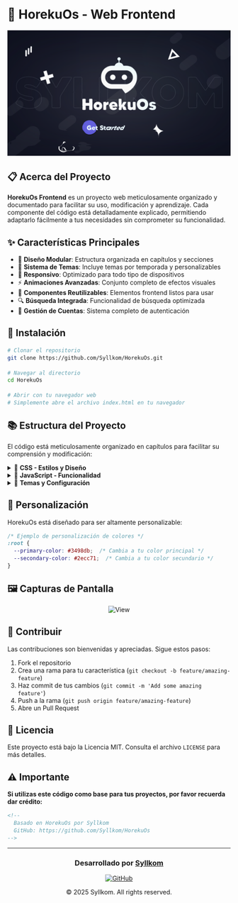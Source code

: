 # 🚀 HorekuOs - Web Frontend

<div align="center">
  
  ![HorekuOs](img/preview.png)
  
</div>

## 📋 Acerca del Proyecto

**HorekuOs Frontend** es un proyecto web meticulosamente organizado y documentado para facilitar su uso, modificación y aprendizaje. Cada componente del código está detalladamente explicado, permitiendo adaptarlo fácilmente a tus necesidades sin comprometer su funcionalidad.

## ✨ Características Principales

- 🎨 **Diseño Modular**: Estructura organizada en capítulos y secciones
- 🌈 **Sistema de Temas**: Incluye temas por temporada y personalizables
- 📱 **Responsivo**: Optimizado para todo tipo de dispositivos
- ⚡ **Animaciones Avanzadas**: Conjunto completo de efectos visuales
- 🧩 **Componentes Reutilizables**: Elementos frontend listos para usar
- 🔍 **Búsqueda Integrada**: Funcionalidad de búsqueda optimizada
- 👤 **Gestión de Cuentas**: Sistema completo de autenticación

## 🔧 Instalación

```bash
# Clonar el repositorio
git clone https://github.com/Syllkom/HorekuOs.git

# Navegar al directorio
cd HorekuOs

# Abrir con tu navegador web
# Simplemente abre el archivo index.html en tu navegador
```

## 📚 Estructura del Proyecto

El código está meticulosamente organizado en capítulos para facilitar su comprensión y modificación:

<details>
<summary>📂 <b>CSS - Estilos y Diseño</b></summary>

### 1. CONFIGURACIÓN GENERAL
- 1.1 Fuentes personalizadas
- 1.2 Variables y propiedades (colores, fuentes, espaciado)
- 1.3 Reset y estilos base

### 2. ESTRUCTURA PRINCIPAL
- 2.1 Reset y estilos base
- 2.2 Contenedor y fondo

### 3. NAVEGACIÓN
- 3.1 Menú Toggle
- 3.2 Menú lateral
- 3.3 Navegación inferior

### 4. COMPONENTES
- 4.1 Header
- 4.2 Botones
- 4.3 Tarjetas
- 4.4 Formularios
- 4.5 Información de usuario

### 5. VISTAS ESPECÍFICAS
- 5.1-5.9 Diferentes vistas y sus configuraciones

### 6. REDES SOCIALES Y TÉRMINOS
- 6.1 Iconos de redes sociales
- 6.2 Vista términos y políticas
- 6.3 Soporte
- 6.4 Estilos para comunidad

### 7. CUENTA (View)
- 7.1 Vistas generales

### 8. UTILIDADES
- 8.1 Clases de utilidad
- 8.2 Media Queries

### 9. ANIMACIONES
- 9.1 Animaciones avanzadas
- 9.2 Animaciones para elementos específicos
</details>

<details>
<summary>📂 <b>JavaScript - Funcionalidad</b></summary>

### 10. UTILIDADES Y FUNCIONES AUXILIARES

### 11. GESTIÓN DE VISTAS

### 12. AUTENTICACIÓN DE USUARIOS

### 13. GESTIÓN DE PERFIL DE USUARIO
- 13.1 Descarga de versiones
- 13.2 Manejo de campos de contraseña

### 14. INICIALIZACIÓN DE LA APLICACIÓN
- 14.1 Configuración de Event Listeners

### 15. FUNCIONES PARA VISTAS DE CUENTA
- 15.1-15.5 Diferentes funcionalidades de cuenta

### 16. EVENT LISTENERS PARA VISTAS DE CUENTA

### 17. MODULO - SEARCH

### 18. MODULO - NAVEGACIÓN
</details>

<details>
<summary>📂 <b>Temas y Configuración</b></summary>

### 19. TEMAS Y EFECTOS DE TEMPORADA
- 19.1 Variables para temas
- 19.2 Temas de colores
- 19.3 Temas de temporada
- 19.4 Efectos de temporada
- 19.5 Ajuste de tamaño de texto
- 19.6 Toast para notificaciones

### 20. CONFIGURACIÓN TEMAS Y TEMPORADAS
- 20.1 Configuración general
- 20.2 Configuración de temporadas
</details>

## 🎨 Personalización

HorekuOs está diseñado para ser altamente personalizable:

```css
/* Ejemplo de personalización de colores */
:root {
  --primary-color: #3498db;  /* Cambia a tu color principal */
  --secondary-color: #2ecc71;  /* Cambia a tu color secundario */
}
```

## 🖼️ Capturas de Pantalla

<div align="center">
  <img src="https://files.catbox.moe/pvm9j5.png" alt="View" width="400"/>
</div>

## 🤝 Contribuir

Las contribuciones son bienvenidas y apreciadas. Sigue estos pasos:

1. Fork el repositorio
2. Crea una rama para tu característica (`git checkout -b feature/amazing-feature`)
3. Haz commit de tus cambios (`git commit -m 'Add some amazing feature'`)
4. Push a la rama (`git push origin feature/amazing-feature`)
5. Abre un Pull Request

## 📝 Licencia

Este proyecto está bajo la Licencia MIT. Consulta el archivo `LICENSE` para más detalles.

## ⚠️ Importante

**Si utilizas este código como base para tus proyectos, por favor recuerda dar crédito:**

```html
<!-- 
  Basado en HorekuOs por Syllkom
  GitHub: https://github.com/Syllkom/HorekuOs
-->
```

---

<div align="center">
  
  ### Desarrollado por [Syllkom](https://github.com/Syllkom)
  
  [![GitHub](https://img.shields.io/badge/GitHub-Syllkom-181717?style=for-the-badge&logo=github)](https://github.com/Syllkom)
  
  © 2025 Syllkom. All rights reserved.
  
</div>
